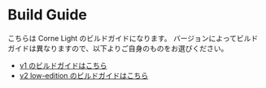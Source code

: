 <!--
SPDX-FileCopyrightText: 2021 foostan <ks@fstn.jp>

SPDX-License-Identifier: MIT
-->

# Build Guide

こちらは Corne Light のビルドガイドになります。
バージョンによってビルドガイドは異なりますので、以下よりご自身のものをお選びください。

- [v1 のビルドガイドはこちら](https://github.com/foostan/crkbd/blob/master/corne-light/doc/v1/buildguide_jp.md)
- [v2 low-edition のビルドガイドはこちら](https://github.com/foostan/crkbd/blob/master/corne-light/doc/v2/buildguide_low_edition_jp.md)
